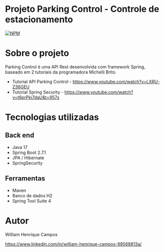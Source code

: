 # Projeto Parking Control - Controle de estacionamento
[![NPM](https://img.shields.io/npm/l/react)](https://github.com/devsuperior/sds1-wmazoni/blob/master/LICENSE) 

# Sobre o projeto

Parking Control é uma API Rest desenvolvida com framework Spring, baseado em 2 tutoriais da programadora Michelli Brito.
- Tutorial API Parking Control - https://www.youtube.com/watch?v=LXRU-Z36GEU
- Tutorial Spring Security - https://www.youtube.com/watch?v=t6prPki7daU&t=957s

# Tecnologias utilizadas
## Back end
- Java 17
- Spring Boot 2.7.1
- JPA / Hibernate
- SpringSecurity

## Ferramentas
- Maven
- Banco de dados H2
- Spring Tool Suite 4

# Autor

William Henrique Campos

https://www.linkedin.com/in/william-henrique-campos-98568813a/
